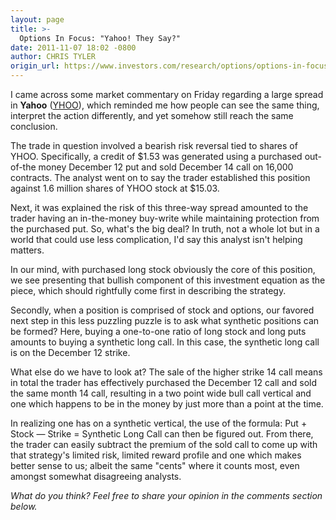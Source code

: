 ```yaml
---
layout: page
title: >-
  Options In Focus: "Yahoo! They Say?"
date: 2011-11-07 18:02 -0800
author: CHRIS TYLER
origin_url: https://www.investors.com/research/options/options-in-focus-yahoo-they-say/
---
```






I came across some market commentary on Friday regarding a large spread in **Yahoo** ([YHOO](https://research.investors.com/quote.aspx?symbol=YHOO)), which reminded me how people can see the same thing, interpret the action differently, and yet somehow still reach the same conclusion. 

  

The trade in question involved a bearish risk reversal tied to shares of YHOO. Specifically, a credit of $1.53 was generated using a purchased out-of-the money December 12 put and sold December 14 call on 16,000 contracts. The analyst went on to say the trader established this position against 1.6 million shares of YHOO stock at $15.03. 

  

Next, it was explained the risk of this three-way spread amounted to the trader having an in-the-money buy-write while maintaining protection from the purchased put. So, what's the big deal? In truth, not a whole lot but in a world that could use less complication, I'd say this analyst isn't helping matters. 

  

In our mind, with purchased long stock obviously the core of this position, we see presenting that bullish component of this investment equation as the piece, which should rightfully come first in describing the strategy. 

  

Secondly, when a position is comprised of stock and options, our favored next step in this less puzzling puzzle is to ask what synthetic positions can be formed? Here, buying a one-to-one ratio of long stock and long puts amounts to buying a synthetic long call. In this case, the synthetic long call is on the December 12 strike. 

  

What else do we have to look at? The sale of the higher strike 14 call means in total the trader has effectively purchased the December 12 call and sold the same month 14 call, resulting in a two point wide bull call vertical and one which happens to be in the money by just more than a point at the time. 

  

In realizing one has on a synthetic vertical, the use of the formula: Put + Stock — Strike = Synthetic Long Call can then be figured out. From there, the trader can easily subtract the premium of the sold call to come up with that strategy's limited risk, limited reward profile and one which makes better sense to us; albeit the same "cents" where it counts most, even amongst somewhat disagreeing analysts.

  

*What do you think? Feel free to share your opinion in the comments section below.*




